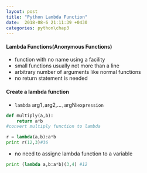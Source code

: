 ```yaml
---
layout: post
title: "Python Lambda Function"
date:  2018-08-6 21:11:39 +0430
categories: python\chap3
---
```

#### Lambda Functions(Anonymous Functions)
- function with no name using a facility
- small functions usually not more than a line
- arbitrary number of arguments like normal functions
- no return statement is needed

#### Create a lambda function
- `lambda` arg1`,`arg2,...`,`argN:`expression`


```python
def multiply(a,b):
	return a*b
#convert multiply function to lambda

r = lambda(a,b):a*b
print r(12,3)#36
```
- no need to assigne lambda function to a variable
```python
print (lambda a,b:a*b)(3,4) #12
```
